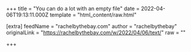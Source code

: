 
+++
title = "You can do a lot with an empty file"
date = 2022-04-06T19:13:11.000Z
template = "html_content/raw.html"

[extra]
feedName = "rachelbythebay.com"
author = "rachelbythebay"
originalLink = "https://rachelbythebay.com/w/2022/04/06/text/"
raw = ""

+++


